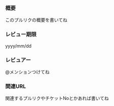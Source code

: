 ### 概要

このプルリクの概要を書いてね

### レビュー期限

yyyy/mm/dd

### レビュアー

@メンションつけてね

### 関連URL

関連するプルリクやチケットNoとかあれば書いてね
